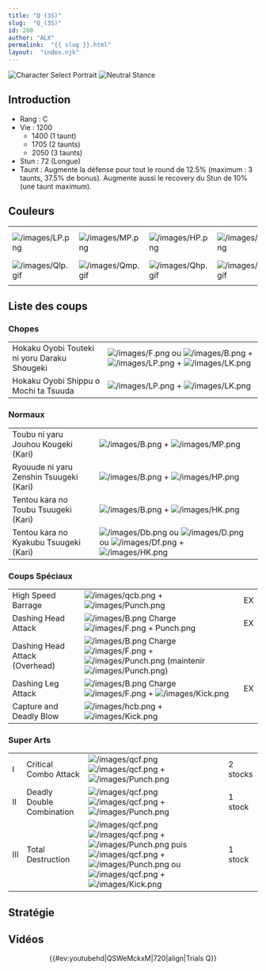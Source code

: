 ```yaml
---
title: "Q (3S)"
slug:  "Q_(3S)"
id: 280
author: "ALX"
permalink:  "{{ slug }}.html"
layout:  "index.njk"
---
```


![Character Select
Portrait](/images/Q3sport.gif "Character Select Portrait") ![Neutral
Stance](/images/Q3s-stance.gif "Neutral Stance")

## Introduction

- Rang : C
- Vie : 1200
  - 1400 (1 taunt)
  - 1705 (2 taunts)
  - 2050 (3 taunts)
- Stun : 72 (Longue)
- Taunt : Augmente la défense pour tout le round de 12.5% (maximum : 3
  taunts, 37.5% de bonus). Augmente aussi le recovery du Stun de 10%
  (une taunt maximum).

## Couleurs

|                                        |                                        |                                        |                                        |                                        |                                        |                                                                                                              |
|----------------------------------------|----------------------------------------|----------------------------------------|----------------------------------------|----------------------------------------|----------------------------------------|--------------------------------------------------------------------------------------------------------------|
| ![](/images/LP.png "/images/LP.png")   | ![](/images/MP.png "/images/MP.png")   | ![](/images/HP.png "/images/HP.png")   | ![](/images/LK.png "/images/LK.png")   | ![](/images/MK.png "/images/MK.png")   | ![](/images/HK.png "/images/HK.png")   | ![](/images/LP.png "/images/LP.png")![](/images/MK.png "/images/MK.png")![](/images/HP.png "/images/HP.png") |
| ![](/images/Qlp.gif "/images/Qlp.gif") | ![](/images/Qmp.gif "/images/Qmp.gif") | ![](/images/Qhp.gif "/images/Qhp.gif") | ![](/images/Qlk.gif "/images/Qlk.gif") | ![](/images/Qmk.gif "/images/Qmk.gif") | ![](/images/Qhk.gif "/images/Qhk.gif") | ![](/images/Qlpmkhp.gif "/images/Qlpmkhp.gif")                                                               |
|                                        |                                        |                                        |                                        |                                        |                                        |                                                                                                              |

## Liste des coups

### Chopes

|                                              |                                                                                                                                                        |
|----------------------------------------------|--------------------------------------------------------------------------------------------------------------------------------------------------------|
| Hokaku Oyobi Touteki ni yoru Daraku Shougeki | ![](/images/F.png "/images/F.png") ou ![](/images/B.png "/images/B.png") + ![](/images/LP.png "/images/LP.png") + ![](/images/LK.png "/images/LK.png") |
| Hokaku Oyobi Shippu o Mochi ta Tsuuda        | ![](/images/LP.png "/images/LP.png") + ![](/images/LK.png "/images/LK.png")                                                                            |

### Normaux

|                                         |                                                                                                                                                           |
|-----------------------------------------|-----------------------------------------------------------------------------------------------------------------------------------------------------------|
| Toubu ni yaru Jouhou Kougeki (Kari)     | ![](/images/B.png "/images/B.png") + ![](/images/MP.png "/images/MP.png")                                                                                 |
| Ryouude ni yaru Zenshin Tsuugeki (Kari) | ![](/images/B.png "/images/B.png") + ![](/images/HP.png "/images/HP.png")                                                                                 |
| Tentou kara no Toubu Tsuugeki (Kari)    | ![](/images/B.png "/images/B.png") + ![](/images/HK.png "/images/HK.png")                                                                                 |
| Tentou kara no Kyakubu Tsuugeki (Kari)  | ![](/images/Db.png "/images/Db.png") ou ![](/images/D.png "/images/D.png") ou ![](/images/Df.png "/images/Df.png") + ![](/images/HK.png "/images/HK.png") |

### Coups Spéciaux

|                                |                                                                                                                                                                                  |     |
|--------------------------------|----------------------------------------------------------------------------------------------------------------------------------------------------------------------------------|-----|
| High Speed Barrage             | ![](/images/qcb.png "/images/qcb.png") + ![](/images/Punch.png "/images/Punch.png")                                                                                              | EX  |
| Dashing Head Attack            | ![](/images/B.png "/images/B.png") Charge ![](/images/F.png "/images/F.png") + Punch.png                                                                                         | EX  |
| Dashing Head Attack (Overhead) | ![](/images/B.png "/images/B.png") Charge ![](/images/F.png "/images/F.png") + ![](/images/Punch.png "/images/Punch.png") (maintenir ![](/images/Punch.png "/images/Punch.png")) |     |
| Dashing Leg Attack             | ![](/images/B.png "/images/B.png") Charge ![](/images/F.png "/images/F.png") + ![](/images/Kick.png "/images/Kick.png")                                                          | EX  |
| Capture and Deadly Blow        | ![](/images/hcb.png "/images/hcb.png") + ![](/images/Kick.png "/images/Kick.png")                                                                                                |     |

### Super Arts

|     |                           |                                                                                                                                                                                                                                                                                                          |          |
|-----|---------------------------|----------------------------------------------------------------------------------------------------------------------------------------------------------------------------------------------------------------------------------------------------------------------------------------------------------|----------|
| I   | Critical Combo Attack     | ![](/images/qcf.png "/images/qcf.png") ![](/images/qcf.png "/images/qcf.png") + ![](/images/Punch.png "/images/Punch.png")                                                                                                                                                                               | 2 stocks |
| II  | Deadly Double Combination | ![](/images/qcf.png "/images/qcf.png") ![](/images/qcf.png "/images/qcf.png") + ![](/images/Punch.png "/images/Punch.png")                                                                                                                                                                               | 1 stock  |
| III | Total Destruction         | ![](/images/qcf.png "/images/qcf.png") ![](/images/qcf.png "/images/qcf.png") + ![](/images/Punch.png "/images/Punch.png") puis ![](/images/qcf.png "/images/qcf.png") + ![](/images/Punch.png "/images/Punch.png") ou ![](/images/qcf.png "/images/qcf.png") + ![](/images/Kick.png "/images/Kick.png") | 1 stock  |

## Stratégie

## Vidéos

<center>

{{#ev:youtubehd\|QSWeMckxM\|720\|align\|Trials Q}}

</center>
